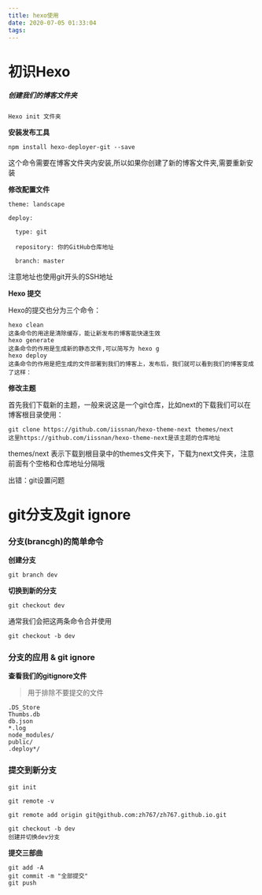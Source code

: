 ```yaml
---
title: hexo使用
date: 2020-07-05 01:33:04
tags:
---
```

# 初识Hexo

##### 创建我们的博客文件夹

```
Hexo init 文件夹
```

**安装发布工具**

```
npm install hexo-deployer-git --save
```

这个命令需要在博客文件夹内安装,所以如果你创建了新的博客文件夹,需要重新安装

**修改配置文件**

```
theme: landscape

deploy:

  type: git

  repository: 你的GitHub仓库地址

  branch: master
```

注意地址也使用git开头的SSH地址

**Hexo 提交**

Hexo的提交也分为三个命令：

```
hexo clean
这条命令的用途是清除缓存，能让新发布的博客能快速生效
hexo generate
这条命令的作用是生成新的静态文件,可以简写为 hexo g
hexo deploy
这条命令的作用是把生成的文件部署到我们的博客上，发布后，我们就可以看到我们的博客变成了这样：
```

**修改主题**

首先我们下载新的主题，一般来说这是一个git仓库，比如next的下载我们可以在博客根目录使用：

```
git clone https://github.com/iissnan/hexo-theme-next themes/next
这里https://github.com/iissnan/hexo-theme-next是该主题的仓库地址
```

themes/next 表示下载到根目录中的themes文件夹下，下载为next文件夹，注意前面有个空格和仓库地址分隔哦

出错：git设置问题


#  git分支及git ignore

### 分支(brancgh)的简单命令

**创建分支**

```
git branch dev
```

**切换到新的分支**

```
git checkout dev
```

 通常我们会把这两条命令合并使用 

```
git checkout -b dev
```

###  分支的应用 & git ignore 

**查看我们的gitignore文件**

> 用于排除不要提交的文件

```
.DS_Store
Thumbs.db
db.json
*.log
node_modules/
public/
.deploy*/
```

###  提交到新分支 

```
git init
    
git remote -v
    
git remote add origin git@github.com:zh767/zh767.github.io.git
    
git checkout -b dev
创建并切换dev分支
```

**提交三部曲**

```
git add -A
git commit -m "全部提交"
git push
```

